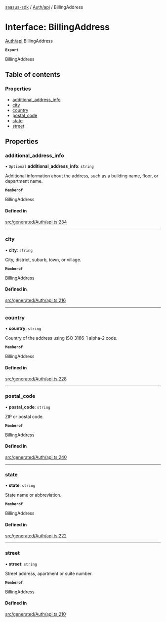 [saasus-sdk](../README.md) / [Auth/api](../modules/Auth_api.md) / BillingAddress

# Interface: BillingAddress

[Auth/api](../modules/Auth_api.md).BillingAddress

**`Export`**

BillingAddress

## Table of contents

### Properties

- [additional\_address\_info](Auth_api.BillingAddress.md#additional_address_info)
- [city](Auth_api.BillingAddress.md#city)
- [country](Auth_api.BillingAddress.md#country)
- [postal\_code](Auth_api.BillingAddress.md#postal_code)
- [state](Auth_api.BillingAddress.md#state)
- [street](Auth_api.BillingAddress.md#street)

## Properties

### additional\_address\_info

• `Optional` **additional\_address\_info**: `string`

Additional information about the address, such as a building name, floor, or department name.

**`Memberof`**

BillingAddress

#### Defined in

[src/generated/Auth/api.ts:234](https://github.com/saasus-platform/saasus-sdk-javascript/blob/2c78b0a/src/generated/Auth/api.ts#L234)

___

### city

• **city**: `string`

City, district, suburb, town, or village.

**`Memberof`**

BillingAddress

#### Defined in

[src/generated/Auth/api.ts:216](https://github.com/saasus-platform/saasus-sdk-javascript/blob/2c78b0a/src/generated/Auth/api.ts#L216)

___

### country

• **country**: `string`

Country of the address using ISO 3166-1 alpha-2 code.

**`Memberof`**

BillingAddress

#### Defined in

[src/generated/Auth/api.ts:228](https://github.com/saasus-platform/saasus-sdk-javascript/blob/2c78b0a/src/generated/Auth/api.ts#L228)

___

### postal\_code

• **postal\_code**: `string`

ZIP or postal code.

**`Memberof`**

BillingAddress

#### Defined in

[src/generated/Auth/api.ts:240](https://github.com/saasus-platform/saasus-sdk-javascript/blob/2c78b0a/src/generated/Auth/api.ts#L240)

___

### state

• **state**: `string`

State name or abbreviation.

**`Memberof`**

BillingAddress

#### Defined in

[src/generated/Auth/api.ts:222](https://github.com/saasus-platform/saasus-sdk-javascript/blob/2c78b0a/src/generated/Auth/api.ts#L222)

___

### street

• **street**: `string`

Street address, apartment or suite number.

**`Memberof`**

BillingAddress

#### Defined in

[src/generated/Auth/api.ts:210](https://github.com/saasus-platform/saasus-sdk-javascript/blob/2c78b0a/src/generated/Auth/api.ts#L210)
